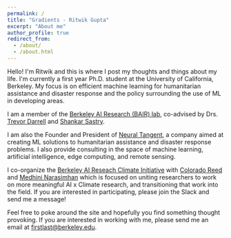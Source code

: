 ```yaml
---
permalink: /
title: "Gradients - Ritwik Gupta"
excerpt: "About me"
author_profile: true
redirect_from: 
  - /about/
  - /about.html
---
```


Hello! I'm Ritwik and this is where I post my thoughts and things about my life. I'm currently a first year Ph.D. student at the University of California, Berkeley. My focus is on efficient machine learning for humanitarian assistance and disaster response and the policy surrounding the use of ML in developing areas.

I am a member of the [Berkeley AI Research (BAIR) lab](https://bair.berkeley.edu/), co-advised by Drs. [Trevor Darrell](https://people.eecs.berkeley.edu/~trevor/) and [Shankar Sastry](https://www2.eecs.berkeley.edu/Faculty/Homepages/sastry.html).

I am also the Founder and President of [Neural Tangent](https://neuraltangent.com/), a company aimed at creating ML solutions to humanitarian assistance and disaster response problems. I also provide consulting in the space of machine learning, artificial intelligence, edge computing, and remote sensing.

I co-organize the [Berkeley AI Reseach Climate Initiative](https://ai-climate.berkeley.edu/) with [Colorado Reed](http://people.eecs.berkeley.edu/~cjrd/) and [Medhini Narasimhan](https://medhini.github.io/) which is focused on uniting researchers to work on more meaningful AI x Climate research, and transitioning that work into the field. If you are interested in participating, please join the Slack and send me a message!

Feel free to poke around the site and hopefully you find something thought provoking. If you are interested in working with me, please send me an email at firstlast@berkeley.edu.
